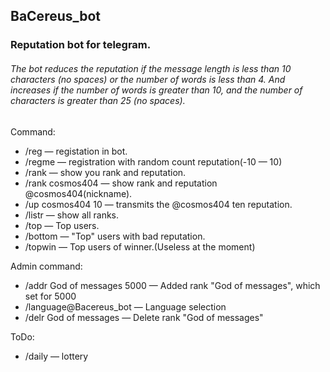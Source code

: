 ## BaCereus_bot
### Reputation bot for telegram.

###### The bot reduces the reputation if the message length is less than 10 characters (no spaces) or the number of words is less than 4. And increases if the number of words is greater than 10, and the number of characters is greater than 25 (no spaces).

Command:
* /reg — registation in bot.
* /regme — registration with random count reputation(-10 — 10)
* /rank — show you rank and reputation.
* /rank cosmos404 — show rank and reputation @cosmos404(nickname).
* /up cosmos404 10 — transmits the @cosmos404 ten reputation.
* /listr — show all ranks.
* /top — Top users.
* /bottom — "Top" users with bad reputation. 
* /topwin — Top users of winner.(Useless at the moment)

Admin command:
* /addr God of messages 5000 — Added rank "God of messages", which set for 5000
* /language@Bacereus_bot — Language selection
* /delr God of messages — Delete rank "God of messages"

ToDo:
* /daily — lottery